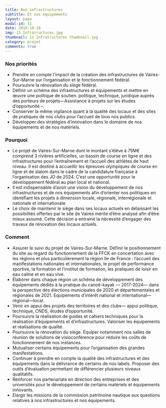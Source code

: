 ```yaml
---
title: Nos infrastructures
subtitle: Et nos équipements
layout: page
modal-id: 11
date: 2016-10-18
img: 11 Infratructures.jpg
thumbnail: 11 Infratructures thumbnail.jpg
category: projet
comments: true
---
```


### Nos priorités

  - Prendre en compte l'impact de la création des infrastructures de Vaires-Sur-Marne sur l’organisation et le fonctionnement fédéral.
  - Poursuivre la rénovation du siège fédéral.
  - Définir un schéma des infrastructures et équipements et mettre en œuvre une politique de soutien: politique, technique, juridique auprès des porteurs de projets—Assistance à projets sur les études d’opportunité –.
  - Conserver la même vigilance quant à la qualité des locaux et des sites de pratiques de nos clubs pour l’accueil de tous nos publics.
  - Développer des stratégies d’innovation dans le domaine de nos équipements et de nos matériels.

### Pourquoi

  - Le projet de Vaires-Sur-Marne dont le montant s’élève à 75M€ comprend 3 rivières artificielles, un bassin de course en ligne et des infrastructures pour l’entraînement et l’accueil des athlètes de haut niveau. Il est destiné à accueillir les épreuves olympiques de course en ligne et de slalom dans le cadre de la candidature française à l’organisation des JO de 2024. C’est une opportunité pour le développement fédéral au plan local et national.
  - Il est indispensable d’avoir une vision du développement de nos infrastructures et de nos équipements afin d’orienter nos politiques en identifiant les projets à dimension locale, régionale, interrégionale et nationale et internationale.
  - Le choix de maintenir le siège dans ses locaux actuels en délaissant les possibilités offertes par le site de Vaires mérite d’être analysé afin d’être mieux assumé. Cette décision a entrainé la nécessité d’engager des travaux de rénovation des locaux actuels.

### Comment

  - Assurer le suivi du projet de Vaires-Sur-Marne. Définir le positionnement du site au regard du fonctionnement de la FFCK en concertation avec les régions et plus particulièrement la région Ile de France : l’accueil des manifestations nationales et internationales, le projet de performance sportive, la formation et l’institut de formation, les pratiques de loisir en eau calme et en eau vive.
  - Élaborer dans chaque région un schéma de développement des équipements dédiés à la pratique du canoë-kayak — 2017-2024— dans la perspective des élections municipales de 2020 et départementales et régionales de 2021. Equipements d’intérêt national et international—régional—local.
  - Venir en appui des projets des territoires et des clubs— appui politique, technique, CNDS, études d’opportunité.
  - Poursuivre la réalisation de guides et cahiers techniques pour la réalisation d’équipements et d’infrastructures. Valoriser les équipements et réalisations de qualité.
  - Poursuivre la rénovation du siège. Equiper notamment nos salles de réunion de solutions de visioconférence pour réduire les coûts de fonctionnement de nos instances.
  - Mutualiser certains équipements pour l’organisation des grandes manifestations.
  - Continuer à prendre en compte la qualité des infrastructures et des équipements dans la délivrance de certains de nos labels. Proposer des outils d’évaluation permettant de différencier plusieurs niveaux qualitatifs.
  - Renforcer nos partenariats en direction des entreprises et des universités pour le développement de certains matériels et équipements innovants.
  - Elargir les missions de la commission patrimoine nautique aux questions relatives à nos infrastructures et nos équipements.
